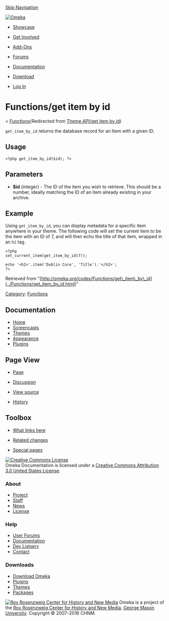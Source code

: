 <div id="wrap">

[Skip Navigation](get_item_by_id.html#content)
<div id="header">

<div class="padding">

<span
id="logo">[![Omeka](http://omeka.org/ui/i/logo-horizontal-288px.gif)](../../index.html)</span>
<div id="search-form">

</div>

-   <div id="nav-showcase">

    </div>

    [Showcase](../../showcase.1.html)
-   <div id="nav-involved">

    </div>

    [Get Involved](../../index.html%3Fp=124.html)
-   <div id="nav-addons">

    </div>

    [Add-Ons](../../add-ons.1.html)
-   <div id="nav-forums">

    </div>

    [Forums](../../forums/topic/mysqli-stmt.bind-result.html)
-   <div id="nav-documentation">

    </div>

    [Documentation](http://omeka.org/codex/)
-   <div id="nav-download">

    </div>

    [Download](../../download.1.html)

</div>

</div>

<div id="content">

<div class="padding">

<div id="user-meta">

-   <div id="pt-login">

    </div>

    [Log
    In](http://omeka.org/c/index.php?title=Special:UserLogin&returnto=Theme%20API/get%20item%20by%20id)

</div>

Functions/get item by id
========================

<div id="contentSub">

<span class="subpages">&lt;
[Functions](../Functions.html "Functions")</span>(Redirected from [Theme
API/get item by
id](http://omeka.org/c/index.php?title=Theme_API/get_item_by_id&redirect=no "Theme API/get item by id"))

</div>

<div id="primary">

`get_item_by_id` returns the database record for an Item with a given
ID.

<span id="Usage" class="mw-headline"> Usage </span>
---------------------------------------------------

<div class="mw-geshi mw-content-ltr" dir="ltr">

<div class="php source-php">

``` {.de1}
<?php get_item_by_id($id); ?>
```

</div>

</div>

<span id="Parameters" class="mw-headline"> Parameters </span>
-------------------------------------------------------------

-   **\$id** (integer) - The ID of the item you wish to retrieve. This
    should be a number, ideally matching the ID of an item already
    existing in your archive.

<span id="Example" class="mw-headline"> Example </span>
-------------------------------------------------------

Using `get_item_by_id`, you can display metadata for a specific item
anywhere in your theme. The following code will set the current item to
be the item with an ID of 7, and will then echo the title of that item,
wrapped in an `h2` tag.

<div class="mw-geshi mw-content-ltr" dir="ltr">

<div class="php source-php">

``` {.de1}
<?php
set_current_item(get_item_by_id(7));
 
echo '<h2>'.item('Dublin Core', 'Title').'</h2>';
?>
```

</div>

</div>

<div class="printfooter">

Retrieved from
"[http://omeka.org/codex/Functions/get\_item\_by\_id](../Functions/get_item_by_id.html)"

</div>

<div id="catlinks" class="catlinks">

<div id="mw-normal-catlinks">

[Category](http://omeka.org/codex/Special:Categories "Special:Categories"):
<span
dir="ltr">[Functions](../Category:Functions.html "Category:Functions")</span>

</div>

</div>

</div>

<div id="secondary">

<div class="portlet">

Documentation
-------------

-   [Home](http://omeka.org/codex/)
-   [Screencasts](http://omeka.org/codex/Screencasts)
-   [Themes](http://omeka.org/codex/Managing_Themes_2.0)
-   [Appearance](http://omeka.org/codex/Managing_Appearance_2.0)
-   [Plugins](http://omeka.org/codex/Plugins2.0)

</div>

<div class="portlet">

Page View
---------

-   <div id="nav-page">

    </div>

    [Page](../Functions/get_item_by_id.html)
-   <div id="nav-discussion">

    </div>

    [Discussion](http://omeka.org/c/index.php?title=Talk:Functions/get_item_by_id&action=edit&redlink=1)
-   <div id="nav-view_source">

    </div>

    [View
    source](http://omeka.org/c/index.php?title=Functions/get_item_by_id&action=edit)
-   <div id="nav-history">

    </div>

    [History](http://omeka.org/c/index.php?title=Functions/get_item_by_id&action=history)

</div>

<div id="wiki-toolbox" class="portlet">

Toolbox
-------

-   <div id="t-whatlinkshere">

    </div>

    [What links
    here](../Special:WhatLinksHere/Functions/get_item_by_id.html)
-   <div id="t-recentchangeslinked">

    </div>

    [Related
    changes](../Special:RecentChangesLinked/Functions/get_item_by_id.html)
-   <div id="t-specialpages">

    </div>

    [Special pages](http://omeka.org/codex/Special:SpecialPages)

</div>

[![Creative Commons
License](https://i.creativecommons.org/l/by/3.0/us/88x31.png)](http://creativecommons.org/licenses/by/3.0/us/)\
Omeka Documentation is licensed under a [Creative Commons Attribution
3.0 United States
License](http://creativecommons.org/licenses/by/3.0/us/).

</div>

</div>

</div>

<div id="footer">

<div class="padding">

<div id="sitemap">

<div class="section">

### About

-   [Project](../../index.html%3Fp=2.html)
-   [Staff](../../index.html%3Fp=3.html)
-   [News](../../blog.1.html)
-   [License](http://www.gnu.org/copyleft/gpl.html)

</div>

<div class="section">

### Help

-   [User Forums](../../forums/topic/mysqli-stmt.bind-result.html)
-   [Documentation](http://omeka.org/codex/)
-   [Dev Listserv](http://groups.google.com/group/omeka-dev)
-   [Contact](http://omeka.org/contact/)

</div>

<div class="section">

### Downloads

-   [Download Omeka](../../download.1.html)
-   [Plugins](../../plugins.html)
-   [Themes](../../download/themes/index.html)
-   [Packages](../../index.html%3Fp=222.html)

</div>

</div>

<div id="chnm-meta">

<span id="chnm-logo">[![Roy Rosenzweig Center for History and New
Media](http://omeka.org/ui/i/rrchnm-logo-regular.gif)](http://chnm.gmu.edu)</span>
Omeka is a project of the [Roy Rosenzweig Center for History and New
Media](http://chnm.gmu.edu), [George Mason
University](http://www.gmu.edu). Copyright © 2007–2016 CHNM.

</div>

</div>

</div>

</div>
